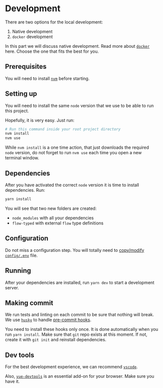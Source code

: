 # Development

There are two options for the local development:

1. Native development
2. `docker` development

In this part we will discuss native development.
Read more about [`docker`](docker.md) here.
Choose the one that fits the best for you.


## Prerequisites

You will need to install [`nvm`](https://github.com/creationix/nvm/blob/master/README.md)
before starting.


## Setting up

You will need to install the same `node` version
that we use to be able to run this project.

Hopefully, it is very easy. Just run:

```bash
# Run this command inside your root project directory
nvm install
nvm use
```

While `nvm install` is a one time action,
that just downloads the required `node` version,
do not forget to run `nvm use` each time you open a new terminal window.


## Dependencies

After you have activated the correct `node` version it is time to install
dependencies. Run:

```bash
yarn install
```

You will see that two new folders are created:

- `node_modules` with all your dependencies
- `flow-typed` with external `flow` type definitions


## Configuration

Do not miss a configuration step.
You will totally need to [copy/modify `config/.env`](configuration.md#env) file.


## Running

After your dependencies are installed, run `yarn dev`
to start a development server.


## Making commit

We run tests and linting on each commit to be sure that nothing will break.
We use [`husky`](https://github.com/typicode/husky) to handle [pre-commit hooks](https://git-scm.com/book/en/v2/Customizing-Git-Git-Hooks).

You need to install these hooks only once.
It is done automatically when you run `yarn install`.
Make sure that `git` repo exists at this moment. 
If not, create it with `git init` and reinstall dependencies.


## Dev tools

For the best development experience, we can recommend [`vscode`](editors.md).

Also, [`vue-devtools`](https://github.com/vuejs/vue-devtools)
is an essential add-on for your browser.
Make sure you have it.
